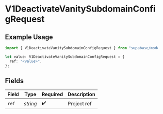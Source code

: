 # V1DeactivateVanitySubdomainConfigRequest

## Example Usage

```typescript
import { V1DeactivateVanitySubdomainConfigRequest } from "supabase/models/operations";

let value: V1DeactivateVanitySubdomainConfigRequest = {
  ref: "<value>",
};
```

## Fields

| Field              | Type               | Required           | Description        |
| ------------------ | ------------------ | ------------------ | ------------------ |
| `ref`              | *string*           | :heavy_check_mark: | Project ref        |